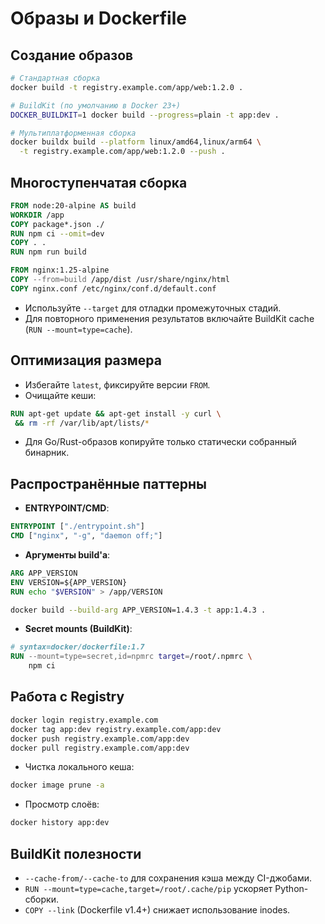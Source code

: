 # Образы и Dockerfile

## Создание образов

```bash
# Стандартная сборка
docker build -t registry.example.com/app/web:1.2.0 .

# BuildKit (по умолчанию в Docker 23+)
DOCKER_BUILDKIT=1 docker build --progress=plain -t app:dev .

# Мультиплатформенная сборка
docker buildx build --platform linux/amd64,linux/arm64 \
  -t registry.example.com/app/web:1.2.0 --push .
```

## Многоступенчатая сборка

```Dockerfile
FROM node:20-alpine AS build
WORKDIR /app
COPY package*.json ./
RUN npm ci --omit=dev
COPY . .
RUN npm run build

FROM nginx:1.25-alpine
COPY --from=build /app/dist /usr/share/nginx/html
COPY nginx.conf /etc/nginx/conf.d/default.conf
```

- Используйте `--target` для отладки промежуточных стадий.
- Для повторного применения результатов включайте BuildKit cache (`RUN --mount=type=cache`).

## Оптимизация размера

- Избегайте `latest`, фиксируйте версии `FROM`.
- Очищайте кеши:

```Dockerfile
RUN apt-get update && apt-get install -y curl \
 && rm -rf /var/lib/apt/lists/*
```

- Для Go/Rust-образов копируйте только статически собранный бинарник.

## Распространённые паттерны

- **ENTRYPOINT/CMD**:

```Dockerfile
ENTRYPOINT ["./entrypoint.sh"]
CMD ["nginx", "-g", "daemon off;"]
```

- **Аргументы build'а**:

```Dockerfile
ARG APP_VERSION
ENV VERSION=${APP_VERSION}
RUN echo "$VERSION" > /app/VERSION
```

```bash
docker build --build-arg APP_VERSION=1.4.3 -t app:1.4.3 .
```

- **Secret mounts (BuildKit)**:

```Dockerfile
# syntax=docker/dockerfile:1.7
RUN --mount=type=secret,id=npmrc target=/root/.npmrc \
    npm ci
```

## Работа с Registry

```bash
docker login registry.example.com
docker tag app:dev registry.example.com/app:dev
docker push registry.example.com/app:dev
docker pull registry.example.com/app:dev
```

- Чистка локального кеша:

```bash
docker image prune -a
```

- Просмотр слоёв:

```bash
docker history app:dev
```

## BuildKit полезности

- `--cache-from/--cache-to` для сохранения кэша между CI-джобами.
- `RUN --mount=type=cache,target=/root/.cache/pip` ускоряет Python-сборки.
- `COPY --link` (Dockerfile v1.4+) снижает использование inodes.
